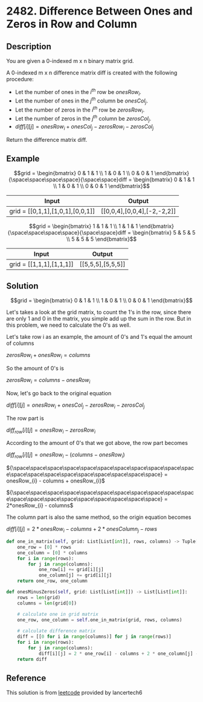 # 2482. Difference Between Ones and Zeros in Row and Column

## Description

You are given a 0-indexed m x n binary matrix grid.

A 0-indexed m x n difference matrix diff is created with the following procedure:

- Let the number of ones in the $i^{th}$ row be $onesRow_i$.
- Let the number of ones in the $j^{th}$ column be $onesCol_j$.
- Let the number of zeros in the $i^{th}$ row be $zerosRow_i$.
- Let the number of zeros in the $j^{th}$ column be $zerosCol_j$.
- $diff[i][j] = onesRow_i + onesCol_j - zerosRow_i - zerosCol_j$

Return the difference matrix diff.

## Example

$$grid = \begin{bmatrix}
0 & 1 & 1 \\
1 & 0 & 1 \\
0 & 0 & 1
\end{bmatrix}{\space\space\space\space}{\space\space}diff = \begin{bmatrix}
0 & 1 & 1 \\
1 & 0 & 1 \\
0 & 0 & 1
\end{bmatrix}$$

|Input|Output|
|-|-|
|grid = [[0,1,1],[1,0,1],[0,0,1]]|[[0,0,4],[0,0,4],[-2,-2,2]]|

$$grid = \begin{bmatrix}
1 & 1 & 1 \\
1 & 1 & 1
\end{bmatrix}{\space\space\space\space}{\space\space}diff = \begin{bmatrix}
5 & 5 & 5 \\
5 & 5 & 5
\end{bmatrix}$$

|Input|Output|
|-|-|
|grid = [[1,1,1],[1,1,1]]|[[5,5,5],[5,5,5]]|

## Solution

$$grid = \begin{bmatrix}
0 & 1 & 1 \\
1 & 0 & 1 \\
0 & 0 & 1
\end{bmatrix}$$

Let's takes a look at the grid matrix, to count the 1's in the row, since there are only 1 and 0 in the matrix, you simple add up the sum in the row. But in this problem, we need to calculate the 0's as well.

Let's take row i as an example, the amount of 0's and 1's equal the amount of columns

$zerosRow_{i} + onesRow_{i} = columns$

So the amount of 0's is

$zerosRow_{i} = columns - onesRow_{i}$

Now, let's go back to the original equation

$diff[i][j] = onesRow_{i} + onesCol_{j} - zerosRow_{i} - zerosCol_{j}$

The row part is

${diff_{row}[i][j]} = onesRow_{i} - zerosRow_{i}$

According to the amount of 0's that we got above, the row part becomes

${diff_{row}[i][j]} = onesRow_{i} - (columns - onesRow_{i})$

${\space\space\space\space\space\space\space\space\space\space\space\space\space\space\space\space\space\space\space\space} = onesRow_{i} - columns + onesRow_{i}$

${\space\space\space\space\space\space\space\space\space\space\space\space\space\space\space\space\space\space\space\space} = 2*onesRow_{i} - columns$

The column part is also the same method, so the origin equation becomes

$diff[i][j] = 2 * onesRow_{i} - columns + 2 * onesColumn_{j} - rows$

```python
def one_in_matrix(self, grid: List[List[int]], rows, columns) -> Tuple[List[int], List[int]]:
    one_row = [0] * rows
    one_column = [0] * columns
    for i in range(rows):
        for j in range(columns):
            one_row[i] += grid[i][j]
            one_column[j] += grid[i][j]
    return one_row, one_column

def onesMinusZeros(self, grid: List[List[int]]) -> List[List[int]]:
    rows = len(grid)
    columns = len(grid[0])

    # calculate one in grid matrix
    one_row, one_column = self.one_in_matrix(grid, rows, columns)
    
    # calculate difference matrix
    diff = [[0 for i in range(columns)] for j in range(rows)]
    for i in range(rows):
        for j in range(columns):
            diff[i][j] = 2 * one_row[i] - columns + 2 * one_column[j] - rows
    return diff
```

## Reference

This solution is from [leetcode](https://leetcode.com/problems/difference-between-ones-and-zeros-in-row-and-column/solutions/4401899/beats-100-explained-with-video-count-row-and-column-1s-c-java-python-js-visualized/) provided by lancertech6
